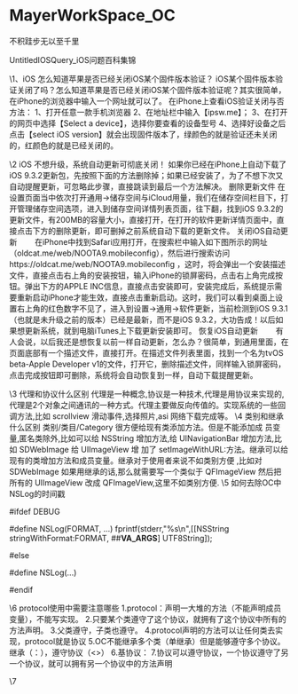 # MayerWorkSpace_OC
不积跬步无以至千里

UntitledIOSQuery_iOS问题百科集锦

\1、iOS 怎么知道苹果是否已经关闭iOS某个固件版本验证？
iOS某个固件版本验证关闭了吗？怎么知道苹果是否已经关闭iOS某个固件版本验证呢？其实很简单，在iPhone的浏览器中输入一个网址就可以了。
在iPhone上查看iOS验证关闭与否方法：
1、打开任意一款手机浏览器
2、在地址栏中输入【ipsw.me】；
3、在打开的网页中选择【Select a device】，选择你要查看的设备型号
4、选择好设备之后点击【select iOS version】就会出现固件版本了，绿颜色的就是验证还未关闭的，红颜色的就是已经关闭的。

\2 iOS 不想升级，系统自动更新可彻底关闭！
如果你已经在iPhone上自动下载了iOS 9.3.2更新包，先按照下面的方法删除掉；如果已经安装了，为了不想下次又自动提醒更新，可忽略此步骤，直接跳读到最后一个方法解决。
删除更新文件
    在设置页面当中依次打开通用→储存空间与iCloud用量，我们在储存空间栏目下，打开管理储存空间选项，进入到储存空间详情列表页面，往下翻，找到iOS 9.3.2的更新文件，有200MB的容量大小，直接打开，在打开的软件更新详情页面中，直接点击下方的删除更新，即可删掉之前系统自动下载的更新文件。
关闭iOS自动更新
　　在iPhone中找到Safari应用打开，在搜索栏中输入如下图所示的网址（oldcat.me/web/NOOTA9.mobileconfig），然后进行搜索访问https://oldcat.me/web/NOOTA9.mobileconfig ，这时，将会弹出一个安装描述文件，直接点击右上角的安装按钮，输入iPhone的锁屏密码，点击右上角完成按钮。弹出下方的APPLE INC信息，直接点击安装即可，安装完成后，系统提示需要重新启动iPhone才能生效，直接点击重新启动。这时，我们可以看到桌面上设置右上角的红色数字不见了，进入到设置→通用→软件更新，当前检测到iOS 9.3.1（也就是未升级之前的版本）已经是最新，而不是iOS 9.3.2，大功告成！以后如果想更新系统，就到电脑iTunes上下载更新安装即可。
恢复iOS自动更新
　　有人会说，以后我还是想恢复以前一样自动更新，怎么办？很简单，到通用里面，在页面底部有一个描述文件，直接打开。在描述文件列表里面，找到一个名为tvOS beta-Apple Developer v1的文件，打开它，删除描述文件，同样输入锁屏密码，点击完成按钮即可删除，系统将会自动恢复到一样，自动下载提醒更新。

\3 代理和协议什么区别 
代理是一种概念,协议是一种技术,代理是用协议来实现的,代理是2个对象之间通讯的一种方式。代理主要做反向传值的。实现系统的一些回调方法,比如 scrollview 滑动事件,选择照片,asi 网络下载完成等。
\4 类别和继承什么区别
类别/类目/Category 很方便给现有类添加方法。但是不能添加成 员变量,匿名类除外,比如可以给 NSString 增加方法,给 UINavigationBar 增加方法,比如 SDWebImage 给 UIImageView 增 加了 setImageWithURL:方法。继承可以给现有的类增加方法和成员变量。继承对于使用者来说不如类别方便 ,比如对 SDWebImage 如果用继承的话,那么就需要写一个类似于 QFImageView 然后把所有的 UIImageView 改成 QFImageView,这里不如类别方便.
\5 如何去除OC中NSLog的时间戳

#ifdef DEBUG

#define NSLog(FORMAT, ...) fprintf(stderr,"%s\n",[[NSString stringWithFormat:FORMAT, ##__VA_ARGS__] UTF8String]);

#else

#define NSLog(...)

#endif

\6 protocol使用中需要注意哪些
1.protocol：声明一大堆的方法（不能声明成员变量），不能写实现。
2.只要某个类遵守了这个协议，就拥有了这个协议中所有的方法声明。
3.父类遵守，子类也遵守。
4.protocol声明的方法可以让任何类去实现，protocol就是协议
5.OC不能继承多个类（单继承）但是能够遵守多个协议。继承（：），遵守协议（<>）
6.基协议：<NSObject>
7.协议可以遵守协议，一个协议遵守了另一个协议，就可以拥有另一个协议中的方法声明
 
\7 





